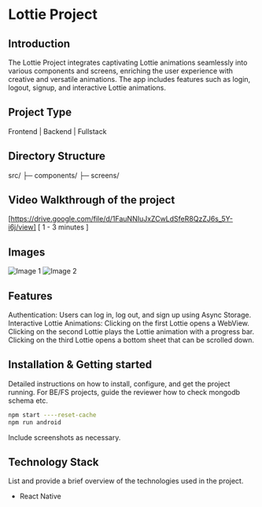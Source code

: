 # Lottie Project

## Introduction
The Lottie Project integrates captivating Lottie animations seamlessly into various components and screens, enriching the user experience with creative and versatile animations. The app includes features such as login, logout, signup, and interactive Lottie animations.

## Project Type
Frontend | Backend | Fullstack

## Directory Structure
src/
├─ components/
├─ screens/


## Video Walkthrough of the project
[https://drive.google.com/file/d/1FauNNIuJxZCwLdSfeR8QzZJ6s_5Y-i6j/view] [ 1 - 3 minutes ]


## Images
![Image 1](https://drive.google.com/uc?export=download&id=1G-dvBdjURjJr-1M2f9kQlWbBykqSYYd2)
![Image 2](https://drive.google.com/uc?export=download&id=1G39qHJ7HZk_FEX14Yt4jJ2U5j0REb9KC)




## Features
Authentication: Users can log in, log out, and sign up using Async Storage.
Interactive Lottie Animations:
Clicking on the first Lottie opens a WebView.
Clicking on the second Lottie plays the Lottie animation with a progress bar.
Clicking on the third Lottie opens a bottom sheet that can be scrolled down.

## Installation & Getting started
Detailed instructions on how to install, configure, and get the project running. For BE/FS projects, guide the reviewer how to check mongodb schema etc.

```bash
npm start ----reset-cache
npm run android
```


Include screenshots as necessary.

## Technology Stack
List and provide a brief overview of the technologies used in the project.

- React Native